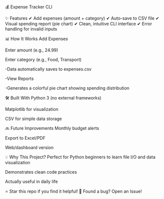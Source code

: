 💰 Expense Tracker CLI

✨ Features
✔ Add expenses (amount + category)
✔ Auto-save to CSV file
✔ Visual spending report (pie chart)
✔ Clean, intuitive CLI interface
✔ Error handling for invalid inputs

📊 How It Works
Add Expenses

Enter amount (e.g., 24.99)

Enter category (e.g., Food, Transport)

-Data automatically saves to expenses.csv

-View Reports

-Generates a colorful pie chart showing spending distribution

🛠️ Built With
Python 3 (no external frameworks)

Matplotlib for visualization

CSV for simple data storage

🔜 Future Improvements
Monthly budget alerts

Export to Excel/PDF

Web/dashboard version

💡 Why This Project?
Perfect for Python beginners to learn file I/O and data visualization

Demonstrates clean code practices

Actually useful in daily life

⭐ Star this repo if you find it helpful!
🐛 Found a bug? Open an Issue!
